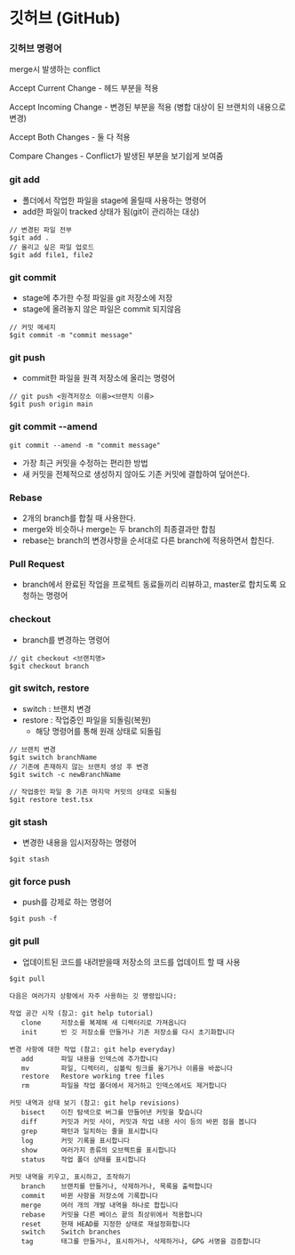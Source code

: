 # 깃허브 (GitHub)

### 깃허브 명령어

merge시 발생하는 conflict

Accept Current Change - 헤드 부분을 적용

Accept Incoming Change - 변경된 부분을 적용 (병합 대상이 된 브랜치의 내용으로 변경)

Accept Both Changes - 둘 다 적용

Compare Changes - Conflict가 발생된 부분을 보기쉽게 보여줌

### git add

- 폴더에서 작업한 파일을 stage에 올릴때 사용하는 명령어
- add한 파일이 tracked 상태가 됨(git이 관리하는 대상)

```
// 변경된 파일 전부
$git add .
// 올리고 싶은 파일 업로드
$git add file1, file2
```

### git commit

- stage에 추가한 수정 파일을 git 저장소에 저장
- stage에 올려놓지 않은 파일은 commit 되지않음

```
// 커밋 메세지
$git commit -m "commit message"
```

### git push

- commit한 파일을 원격 저장소에 올리는 명령어

```
// git push <원격저장소 이름><브랜치 이름>
$git push origin main
```

### git commit --amend

    git commit --amend -m "commit message"

- 가장 최근 커밋을 수정하는 편리한 방법
- 새 커밋을 전체적으로 생성하지 않아도 기존 커밋에 결합하여 덮어쓴다.

### Rebase

- 2개의 branch를 합칠 때 사용한다.
- merge와 비슷하나 merge는 두 branch의 최종결과만 합침
- rebase는 branch의 변경사항을 순서대로 다른 branch에 적용하면서 합친다.

### Pull Request

- branch에서 완료된 작업을 프로젝트 동료들끼리 리뷰하고, master로 합치도록 요청하는 명령어

### checkout

- branch를 변경하는 명령어

```
// git checkout <브랜치명>
$git checkout branch
```

### git switch, restore

- switch : 브랜치 변경
- restore : 작업중인 파일을 되돌림(복원)
  - 해당 명령어를 통해 원래 상태로 되돌림

```
// 브랜치 변경
$git switch branchName
// 기존에 존재하지 않는 브랜치 생성 후 변경
$git switch -c newBranchName

// 작업중인 파일 중 기존 마지막 커밋의 상태로 되돌림
$git restore test.tsx
```

### git stash

- 변경한 내용을 임시저장하는 명령어

```
$git stash
```

### git force push

- push를 강제로 하는 명령어

```
$git push -f
```

### git pull

- 업데이트된 코드를 내려받을때 저장소의 코드를 업데이트 할 때 사용

```
$git pull
```

```
다음은 여러가지 상황에서 자주 사용하는 깃 명령입니다:

작업 공간 시작 (참고: git help tutorial)
   clone     저장소를 복제해 새 디렉터리로 가져옵니다
   init      빈 깃 저장소를 만들거나 기존 저장소를 다시 초기화합니다

변경 사항에 대한 작업 (참고: git help everyday)
   add       파일 내용을 인덱스에 추가합니다
   mv        파일, 디렉터리, 심볼릭 링크를 옮기거나 이름을 바꿉니다
   restore   Restore working tree files
   rm        파일을 작업 폴더에서 제거하고 인덱스에서도 제거합니다

커밋 내역과 상태 보기 (참고: git help revisions)
   bisect    이진 탐색으로 버그를 만들어낸 커밋을 찾습니다
   diff      커밋과 커밋 사이, 커밋과 작업 내용 사이 등의 바뀐 점을 봅니다
   grep      패턴과 일치하는 줄을 표시합니다
   log       커밋 기록을 표시합니다
   show      여러가지 종류의 오브젝트를 표시합니다
   status    작업 폴더 상태를 표시합니다

커밋 내역을 키우고, 표시하고, 조작하기
   branch    브랜치를 만들거나, 삭제하거나, 목록을 출력합니다
   commit    바뀐 사항을 저장소에 기록합니다
   merge     여러 개의 개발 내역을 하나로 합칩니다
   rebase    커밋을 다른 베이스 끝의 최상위에서 적용합니다
   reset     현재 HEAD를 지정한 상태로 재설정화합니다
   switch    Switch branches
   tag       태그를 만들거나, 표시하거나, 삭제하거나, GPG 서명을 검증합니다
```
